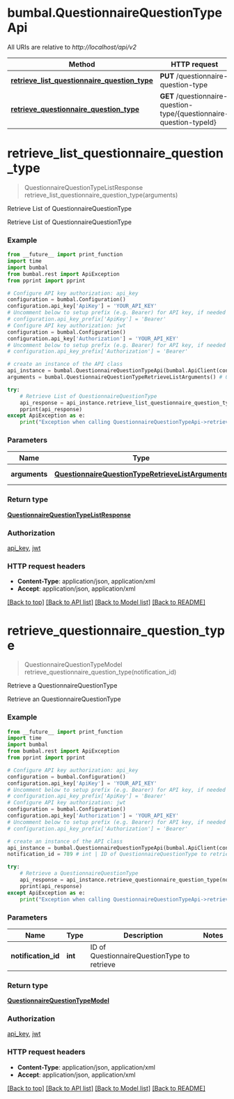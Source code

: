 # bumbal.QuestionnaireQuestionTypeApi

All URIs are relative to *http://localhost/api/v2*

Method | HTTP request | Description
------------- | ------------- | -------------
[**retrieve_list_questionnaire_question_type**](QuestionnaireQuestionTypeApi.md#retrieve_list_questionnaire_question_type) | **PUT** /questionnaire-question-type | Retrieve List of QuestionnaireQuestionType
[**retrieve_questionnaire_question_type**](QuestionnaireQuestionTypeApi.md#retrieve_questionnaire_question_type) | **GET** /questionnaire-question-type/{questionnaire-question-typeId} | Retrieve a QuestionnaireQuestionType


# **retrieve_list_questionnaire_question_type**
> QuestionnaireQuestionTypeListResponse retrieve_list_questionnaire_question_type(arguments)

Retrieve List of QuestionnaireQuestionType

Retrieve List of QuestionnaireQuestionType

### Example
```python
from __future__ import print_function
import time
import bumbal
from bumbal.rest import ApiException
from pprint import pprint

# Configure API key authorization: api_key
configuration = bumbal.Configuration()
configuration.api_key['ApiKey'] = 'YOUR_API_KEY'
# Uncomment below to setup prefix (e.g. Bearer) for API key, if needed
# configuration.api_key_prefix['ApiKey'] = 'Bearer'
# Configure API key authorization: jwt
configuration = bumbal.Configuration()
configuration.api_key['Authorization'] = 'YOUR_API_KEY'
# Uncomment below to setup prefix (e.g. Bearer) for API key, if needed
# configuration.api_key_prefix['Authorization'] = 'Bearer'

# create an instance of the API class
api_instance = bumbal.QuestionnaireQuestionTypeApi(bumbal.ApiClient(configuration))
arguments = bumbal.QuestionnaireQuestionTypeRetrieveListArguments() # QuestionnaireQuestionTypeRetrieveListArguments | QuestionnaireQuestionType RetrieveList Arguments

try:
    # Retrieve List of QuestionnaireQuestionType
    api_response = api_instance.retrieve_list_questionnaire_question_type(arguments)
    pprint(api_response)
except ApiException as e:
    print("Exception when calling QuestionnaireQuestionTypeApi->retrieve_list_questionnaire_question_type: %s\n" % e)
```

### Parameters

Name | Type | Description  | Notes
------------- | ------------- | ------------- | -------------
 **arguments** | [**QuestionnaireQuestionTypeRetrieveListArguments**](QuestionnaireQuestionTypeRetrieveListArguments.md)| QuestionnaireQuestionType RetrieveList Arguments | 

### Return type

[**QuestionnaireQuestionTypeListResponse**](QuestionnaireQuestionTypeListResponse.md)

### Authorization

[api_key](../README.md#api_key), [jwt](../README.md#jwt)

### HTTP request headers

 - **Content-Type**: application/json, application/xml
 - **Accept**: application/json, application/xml

[[Back to top]](#) [[Back to API list]](../README.md#documentation-for-api-endpoints) [[Back to Model list]](../README.md#documentation-for-models) [[Back to README]](../README.md)

# **retrieve_questionnaire_question_type**
> QuestionnaireQuestionTypeModel retrieve_questionnaire_question_type(notification_id)

Retrieve a QuestionnaireQuestionType

Retrieve an QuestionnaireQuestionType

### Example
```python
from __future__ import print_function
import time
import bumbal
from bumbal.rest import ApiException
from pprint import pprint

# Configure API key authorization: api_key
configuration = bumbal.Configuration()
configuration.api_key['ApiKey'] = 'YOUR_API_KEY'
# Uncomment below to setup prefix (e.g. Bearer) for API key, if needed
# configuration.api_key_prefix['ApiKey'] = 'Bearer'
# Configure API key authorization: jwt
configuration = bumbal.Configuration()
configuration.api_key['Authorization'] = 'YOUR_API_KEY'
# Uncomment below to setup prefix (e.g. Bearer) for API key, if needed
# configuration.api_key_prefix['Authorization'] = 'Bearer'

# create an instance of the API class
api_instance = bumbal.QuestionnaireQuestionTypeApi(bumbal.ApiClient(configuration))
notification_id = 789 # int | ID of QuestionnaireQuestionType to retrieve

try:
    # Retrieve a QuestionnaireQuestionType
    api_response = api_instance.retrieve_questionnaire_question_type(notification_id)
    pprint(api_response)
except ApiException as e:
    print("Exception when calling QuestionnaireQuestionTypeApi->retrieve_questionnaire_question_type: %s\n" % e)
```

### Parameters

Name | Type | Description  | Notes
------------- | ------------- | ------------- | -------------
 **notification_id** | **int**| ID of QuestionnaireQuestionType to retrieve | 

### Return type

[**QuestionnaireQuestionTypeModel**](QuestionnaireQuestionTypeModel.md)

### Authorization

[api_key](../README.md#api_key), [jwt](../README.md#jwt)

### HTTP request headers

 - **Content-Type**: application/json, application/xml
 - **Accept**: application/json, application/xml

[[Back to top]](#) [[Back to API list]](../README.md#documentation-for-api-endpoints) [[Back to Model list]](../README.md#documentation-for-models) [[Back to README]](../README.md)

